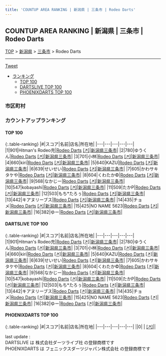 ```yaml
---
title: 'COUNTUP AREA RANKING | 新潟県 | 三条市 | Rodeo Darts'
---
```

## COUNTUP AREA RANKING | 新潟県 | 三条市 | Rodeo Darts

[TOP](/darts/rank/) > [新潟県](/darts/rank/新潟県/) > [三条市](/darts/rank/新潟県/三条市/) > Rodeo Darts

___

<a href="https://twitter.com/share?ref_src=twsrc%5Etfw" data-text="COUNTUP AREA RANKING | 新潟県三条市Rodeo Darts" class="twitter-share-button" data-hashtags="DARTSLIVE,PHOENIXDARTS,darts,ダーツ" data-show-count="false">Tweet</a>

* [ランキング](#カウントアップランキング)
    * [TOP 100](#top-100)
    * [DARTSLIVE TOP 100](#dartslive-top-100)
    * [PHOENIXDARTS TOP 100](#phoenixdarts-top-100)

### 市区町村

<ul>

</ul>

### カウントアップランキング

#### TOP 100



{:.table-ranking}
|#|スコア|名前|店名|所在地|
|---|---|---|---|---|
|1|901|<span class="rank-name-dl">Hitman&#x27;s Rodeo充</span>|<a href="/darts/rank/shops/1182d9dc5c38391b774c926eb736cb5a.html">Rodeo Darts</a> <a href="https://search.dartslive.com/jp/shop/1182d9dc5c38391b774c926eb736cb5a">[↗]</a>|<a href="/darts/rank/新潟県/三条市">新潟県三条市</a>|
|2|780|<span class="rank-name-dl">ゆうくん</span>|<a href="/darts/rank/shops/1182d9dc5c38391b774c926eb736cb5a.html">Rodeo Darts</a> <a href="https://search.dartslive.com/jp/shop/1182d9dc5c38391b774c926eb736cb5a">[↗]</a>|<a href="/darts/rank/新潟県/三条市">新潟県三条市</a>|
|3|701|<span class="rank-name-dl">小林</span>|<a href="/darts/rank/shops/1182d9dc5c38391b774c926eb736cb5a.html">Rodeo Darts</a> <a href="https://search.dartslive.com/jp/shop/1182d9dc5c38391b774c926eb736cb5a">[↗]</a>|<a href="/darts/rank/新潟県/三条市">新潟県三条市</a>|
|4|660|<span class="rank-name-dl">kiri</span>|<a href="/darts/rank/shops/1182d9dc5c38391b774c926eb736cb5a.html">Rodeo Darts</a> <a href="https://search.dartslive.com/jp/shop/1182d9dc5c38391b774c926eb736cb5a">[↗]</a>|<a href="/darts/rank/新潟県/三条市">新潟県三条市</a>|
|5|640|<span class="rank-name-dl">KAZU</span>|<a href="/darts/rank/shops/1182d9dc5c38391b774c926eb736cb5a.html">Rodeo Darts</a> <a href="https://search.dartslive.com/jp/shop/1182d9dc5c38391b774c926eb736cb5a">[↗]</a>|<a href="/darts/rank/新潟県/三条市">新潟県三条市</a>|
|6|639|<span class="rank-name-dl">せいせい</span>|<a href="/darts/rank/shops/1182d9dc5c38391b774c926eb736cb5a.html">Rodeo Darts</a> <a href="https://search.dartslive.com/jp/shop/1182d9dc5c38391b774c926eb736cb5a">[↗]</a>|<a href="/darts/rank/新潟県/三条市">新潟県三条市</a>|
|7|605|<span class="rank-name-dl">かわサキタケや</span>|<a href="/darts/rank/shops/1182d9dc5c38391b774c926eb736cb5a.html">Rodeo Darts</a> <a href="https://search.dartslive.com/jp/shop/1182d9dc5c38391b774c926eb736cb5a">[↗]</a>|<a href="/darts/rank/新潟県/三条市">新潟県三条市</a>|
|8|604|<span class="rank-name-dl">くわたか©️</span>|<a href="/darts/rank/shops/1182d9dc5c38391b774c926eb736cb5a.html">Rodeo Darts</a> <a href="https://search.dartslive.com/jp/shop/1182d9dc5c38391b774c926eb736cb5a">[↗]</a>|<a href="/darts/rank/新潟県/三条市">新潟県三条市</a>|
|9|568|<span class="rank-name-dl">なかじー</span>|<a href="/darts/rank/shops/1182d9dc5c38391b774c926eb736cb5a.html">Rodeo Darts</a> <a href="https://search.dartslive.com/jp/shop/1182d9dc5c38391b774c926eb736cb5a">[↗]</a>|<a href="/darts/rank/新潟県/三条市">新潟県三条市</a>|
|10|547|<span class="rank-name-dl">kobayashi</span>|<a href="/darts/rank/shops/1182d9dc5c38391b774c926eb736cb5a.html">Rodeo Darts</a> <a href="https://search.dartslive.com/jp/shop/1182d9dc5c38391b774c926eb736cb5a">[↗]</a>|<a href="/darts/rank/新潟県/三条市">新潟県三条市</a>|
|11|509|<span class="rank-name-dl">たかP</span>|<a href="/darts/rank/shops/1182d9dc5c38391b774c926eb736cb5a.html">Rodeo Darts</a> <a href="https://search.dartslive.com/jp/shop/1182d9dc5c38391b774c926eb736cb5a">[↗]</a>|<a href="/darts/rank/新潟県/三条市">新潟県三条市</a>|
|12|503|<span class="rank-name-dl">もち*たろぅ</span>|<a href="/darts/rank/shops/1182d9dc5c38391b774c926eb736cb5a.html">Rodeo Darts</a> <a href="https://search.dartslive.com/jp/shop/1182d9dc5c38391b774c926eb736cb5a">[↗]</a>|<a href="/darts/rank/新潟県/三条市">新潟県三条市</a>|
|13|442|<span class="rank-name-dl">キアヌリーブス</span>|<a href="/darts/rank/shops/1182d9dc5c38391b774c926eb736cb5a.html">Rodeo Darts</a> <a href="https://search.dartslive.com/jp/shop/1182d9dc5c38391b774c926eb736cb5a">[↗]</a>|<a href="/darts/rank/新潟県/三条市">新潟県三条市</a>|
|14|435|<span class="rank-name-dl">チョメ</span>|<a href="/darts/rank/shops/1182d9dc5c38391b774c926eb736cb5a.html">Rodeo Darts</a> <a href="https://search.dartslive.com/jp/shop/1182d9dc5c38391b774c926eb736cb5a">[↗]</a>|<a href="/darts/rank/新潟県/三条市">新潟県三条市</a>|
|15|425|<span class="rank-name-dl">NO NAME 5623</span>|<a href="/darts/rank/shops/1182d9dc5c38391b774c926eb736cb5a.html">Rodeo Darts</a> <a href="https://search.dartslive.com/jp/shop/1182d9dc5c38391b774c926eb736cb5a">[↗]</a>|<a href="/darts/rank/新潟県/三条市">新潟県三条市</a>|
|16|382|<span class="rank-name-dl">ゆー</span>|<a href="/darts/rank/shops/1182d9dc5c38391b774c926eb736cb5a.html">Rodeo Darts</a> <a href="https://search.dartslive.com/jp/shop/1182d9dc5c38391b774c926eb736cb5a">[↗]</a>|<a href="/darts/rank/新潟県/三条市">新潟県三条市</a>|


#### DARTSLIVE TOP 100



{:.table-ranking}
|#|スコア|名前|店名|所在地|
|---|---|---|---|---|
|1|901|<span class="rank-name-dl">Hitman&#x27;s Rodeo充</span>|<a href="/darts/rank/shops/1182d9dc5c38391b774c926eb736cb5a.html">Rodeo Darts</a> <a href="https://search.dartslive.com/jp/shop/1182d9dc5c38391b774c926eb736cb5a">[↗]</a>|<a href="/darts/rank/新潟県/三条市">新潟県三条市</a>|
|2|780|<span class="rank-name-dl">ゆうくん</span>|<a href="/darts/rank/shops/1182d9dc5c38391b774c926eb736cb5a.html">Rodeo Darts</a> <a href="https://search.dartslive.com/jp/shop/1182d9dc5c38391b774c926eb736cb5a">[↗]</a>|<a href="/darts/rank/新潟県/三条市">新潟県三条市</a>|
|3|701|<span class="rank-name-dl">小林</span>|<a href="/darts/rank/shops/1182d9dc5c38391b774c926eb736cb5a.html">Rodeo Darts</a> <a href="https://search.dartslive.com/jp/shop/1182d9dc5c38391b774c926eb736cb5a">[↗]</a>|<a href="/darts/rank/新潟県/三条市">新潟県三条市</a>|
|4|660|<span class="rank-name-dl">kiri</span>|<a href="/darts/rank/shops/1182d9dc5c38391b774c926eb736cb5a.html">Rodeo Darts</a> <a href="https://search.dartslive.com/jp/shop/1182d9dc5c38391b774c926eb736cb5a">[↗]</a>|<a href="/darts/rank/新潟県/三条市">新潟県三条市</a>|
|5|640|<span class="rank-name-dl">KAZU</span>|<a href="/darts/rank/shops/1182d9dc5c38391b774c926eb736cb5a.html">Rodeo Darts</a> <a href="https://search.dartslive.com/jp/shop/1182d9dc5c38391b774c926eb736cb5a">[↗]</a>|<a href="/darts/rank/新潟県/三条市">新潟県三条市</a>|
|6|639|<span class="rank-name-dl">せいせい</span>|<a href="/darts/rank/shops/1182d9dc5c38391b774c926eb736cb5a.html">Rodeo Darts</a> <a href="https://search.dartslive.com/jp/shop/1182d9dc5c38391b774c926eb736cb5a">[↗]</a>|<a href="/darts/rank/新潟県/三条市">新潟県三条市</a>|
|7|605|<span class="rank-name-dl">かわサキタケや</span>|<a href="/darts/rank/shops/1182d9dc5c38391b774c926eb736cb5a.html">Rodeo Darts</a> <a href="https://search.dartslive.com/jp/shop/1182d9dc5c38391b774c926eb736cb5a">[↗]</a>|<a href="/darts/rank/新潟県/三条市">新潟県三条市</a>|
|8|604|<span class="rank-name-dl">くわたか©️</span>|<a href="/darts/rank/shops/1182d9dc5c38391b774c926eb736cb5a.html">Rodeo Darts</a> <a href="https://search.dartslive.com/jp/shop/1182d9dc5c38391b774c926eb736cb5a">[↗]</a>|<a href="/darts/rank/新潟県/三条市">新潟県三条市</a>|
|9|568|<span class="rank-name-dl">なかじー</span>|<a href="/darts/rank/shops/1182d9dc5c38391b774c926eb736cb5a.html">Rodeo Darts</a> <a href="https://search.dartslive.com/jp/shop/1182d9dc5c38391b774c926eb736cb5a">[↗]</a>|<a href="/darts/rank/新潟県/三条市">新潟県三条市</a>|
|10|547|<span class="rank-name-dl">kobayashi</span>|<a href="/darts/rank/shops/1182d9dc5c38391b774c926eb736cb5a.html">Rodeo Darts</a> <a href="https://search.dartslive.com/jp/shop/1182d9dc5c38391b774c926eb736cb5a">[↗]</a>|<a href="/darts/rank/新潟県/三条市">新潟県三条市</a>|
|11|509|<span class="rank-name-dl">たかP</span>|<a href="/darts/rank/shops/1182d9dc5c38391b774c926eb736cb5a.html">Rodeo Darts</a> <a href="https://search.dartslive.com/jp/shop/1182d9dc5c38391b774c926eb736cb5a">[↗]</a>|<a href="/darts/rank/新潟県/三条市">新潟県三条市</a>|
|12|503|<span class="rank-name-dl">もち*たろぅ</span>|<a href="/darts/rank/shops/1182d9dc5c38391b774c926eb736cb5a.html">Rodeo Darts</a> <a href="https://search.dartslive.com/jp/shop/1182d9dc5c38391b774c926eb736cb5a">[↗]</a>|<a href="/darts/rank/新潟県/三条市">新潟県三条市</a>|
|13|442|<span class="rank-name-dl">キアヌリーブス</span>|<a href="/darts/rank/shops/1182d9dc5c38391b774c926eb736cb5a.html">Rodeo Darts</a> <a href="https://search.dartslive.com/jp/shop/1182d9dc5c38391b774c926eb736cb5a">[↗]</a>|<a href="/darts/rank/新潟県/三条市">新潟県三条市</a>|
|14|435|<span class="rank-name-dl">チョメ</span>|<a href="/darts/rank/shops/1182d9dc5c38391b774c926eb736cb5a.html">Rodeo Darts</a> <a href="https://search.dartslive.com/jp/shop/1182d9dc5c38391b774c926eb736cb5a">[↗]</a>|<a href="/darts/rank/新潟県/三条市">新潟県三条市</a>|
|15|425|<span class="rank-name-dl">NO NAME 5623</span>|<a href="/darts/rank/shops/1182d9dc5c38391b774c926eb736cb5a.html">Rodeo Darts</a> <a href="https://search.dartslive.com/jp/shop/1182d9dc5c38391b774c926eb736cb5a">[↗]</a>|<a href="/darts/rank/新潟県/三条市">新潟県三条市</a>|
|16|382|<span class="rank-name-dl">ゆー</span>|<a href="/darts/rank/shops/1182d9dc5c38391b774c926eb736cb5a.html">Rodeo Darts</a> <a href="https://search.dartslive.com/jp/shop/1182d9dc5c38391b774c926eb736cb5a">[↗]</a>|<a href="/darts/rank/新潟県/三条市">新潟県三条市</a>|


#### PHOENIXDARTS TOP 100



{:.table-ranking}
|#|スコア|名前|店名|所在地|
|---|---|---|---|---|
||0|<span class="rank-name-dl"> </span>|<a href="/darts/rank/shops/.html"></a> <a href="">[↗]</a>|<a href="/darts/rank//"></a>|


<div class="footer border-top border-gray-light mt-5 pt-3 text-right text-gray">
    last update : <span style="font-weight: italic" id="foot_last_modified"></span><br />
    DARTSLIVE は 株式会社ダーツライブ社 の登録商標です<br />
    PHOENIXDARTS は フェニックスダーツジャパン株式会社 の登録商標です<br />
</div>

<script src="https://cdnjs.cloudflare.com/ajax/libs/jquery.tablesorter/2.31.3/js/jquery.tablesorter.min.js" integrity="sha512-qzgd5cYSZcosqpzpn7zF2ZId8f/8CHmFKZ8j7mU4OUXTNRd5g+ZHBPsgKEwoqxCtdQvExE5LprwwPAgoicguNg==" crossorigin="anonymous" referrerpolicy="no-referrer"></script>
<link rel="stylesheet" href="https://cdnjs.cloudflare.com/ajax/libs/jquery.tablesorter/2.31.3/css/theme.default.min.css" integrity="sha512-wghhOJkjQX0Lh3NSWvNKeZ0ZpNn+SPVXX1Qyc9OCaogADktxrBiBdKGDoqVUOyhStvMBmJQ8ZdMHiR3wuEq8+w==" crossorigin="anonymous" referrerpolicy="no-referrer" />
<script>
$(function() {
    $(".table-ranking").tablesorter({sortList:[[0, 0]]});
    $("#foot_last_modified").text(formatDate(new Date(document.lastModified), 'yyyy-MM-dd HH:mm:ss'));
});
</script>

<script async src="https://platform.twitter.com/widgets.js" charset="utf-8"></script>